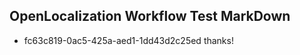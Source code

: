 ## OpenLocalization Workflow Test MarkDown
* fc63c819-0ac5-425a-aed1-1dd43d2c25ed 
thanks!<!--HONumber=Mar16_HO2-->
